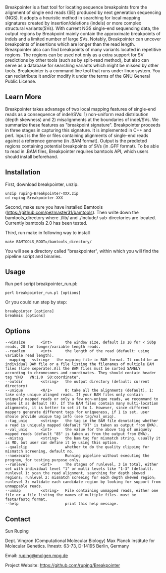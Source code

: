 Breakpointer is a fast tool for locating sequence breakpoints from the alignment of single end reads (SE) produced by next generation sequencing (NGS). It adopts a heuristic method in searching for local mapping signatures created by insertion/deletions (indels) or more complex structural variants(SVs). With current NGS single-end sequencing data, the output regions by Breakpoint mainly contain the approximate breakpoints of indels and a limited number of large SVs. Notably, Breakpointer can uncover breakpoints of insertions which are longer than the read length. Breakpointer also can find breakpoints of many variants located in repetitive regions. The regions can be used not only as a extra support for SV predictions by other tools (such as by split-read method), but also can serve as a database for searching variants which might be missed by other tools. Breakpointer is a command line tool that runs under linux system. You can redistribute it and/or modify it under the terms of the GNU General Public License.


Learn More
---

Breakpointer takes advanage of two local mapping features of single-end reads as a consequence of indel/SVs: 1) non-uniform read distribution (depth skewness) and 2) misalignments at the boundaries of indel/SVs. We summarize these features as "breakpoint signature". Breakpointer proceeds in three stages in capturing this signature. It is implemented in C++ and perl. Input is the file or files containing alignments of single-end reads against a reference genome (in .BAM format). Output is the predicted regions containing potential breakpoints of SVs (in .GFF format). To be able to read in .BAM files, Breakpointer requires bamtools API, which users should install beforehand.
    

Installation
---

First, download breakpointer, unzip.

	unzip ruping-Breakpointer-XXX.zip
	cd ruping-Breakpointer-XXX

Second, make sure you have installed Bamtools (https://github.com/pezmaster31/bamtools). Then write down the bamtools_directory where ./lib/ and ./include/ sub-directories are located. Currently bamtools 2.0 has been tested.

Third, run make in following way to install

	make BAMTOOLS_ROOT=/bamtools_directory/

You will see a directory called "breakpointer", within which you will find the pipeline script and binaries.


Usage
---

Run perl script breakpointer_run.pl:

	perl breakpointer_run.pl [options]
    

Or you could run step by step:

	breakpointer [options]
	breakmis [options]


Options
---
	--winsize       <int>      the window size, default is 10 for < 50bp reads, 20 for longer/variable length reads.
	--readlen       <int>      the length of the read (default: using variable read length).
	--mapping	<string>   the mapping file in BAM format. It could be an individual BAM file or a file listing the filenames of multiple BAM files (line seperate).All the BAM files must be sorted SAMELY according to chromosomes and coordinates. They should contain header tag "@HD   VN:1.0  SO:coordinate".
	--outdir        <string>   the output directory (default: current directory)
	--unique        <0/1>      0: take all the alignments (default), 1: take only unique alinged reads. If your BAM files only contain uniquely mapped reads or only a few non-unique reads, we recommand to leave it as default (0). If the BAM files contain many multi-location alignments, it is better to set it to 1. However, since different mappers generate different tags for uniqueness, if 1 is set, user shoule provide unique tag info (see tag/val_uniq).
	--tag_uniq      <string>   the tag in the BAM file denotating whether a read is uniquely mapped (default "XT" is taken as output from BWA).
	--val_uniq      <int>      the value for the above tag of uniquely mapped reads (default "85" is taken as from the output from BWA).
	--mistag        <string>   the bam tag for mismatch string, usually it is MD, but user can define it by using this option.
	--qualclip                 whether to do the quality clipping for mismatch screening, default no.
	--noexecute                Running pipeline without executing the program, for testing purpose only.
	--runlevel      <int>      The stages of runlevel, 3 in total, either set with individual level "1" or multi levels like "1-3" (default). runlevel 1: scan the read alignment, searching for depth skewed regions; runlevel 2: mismatch screeing for each depth skewed region; runlevel 3: validate each candidate region by looking for support from unmappable reads.
	--unmap         <string>   File containing unmapped reads, either one file or a file listing the names of multiple files. must be fasta/fastq format.
	--help                     print this help message.



Contact
---
Sun Ruping

Dept. Vingron (Computational Molecular Biology)
Max Planck Institute for Molecular Genetics. Ihnestr. 63-73, D-14195 Berlin, Germany

Email: ruping@molgen.mpg.de

Project Website: https://github.com/ruping/Breakpointer
